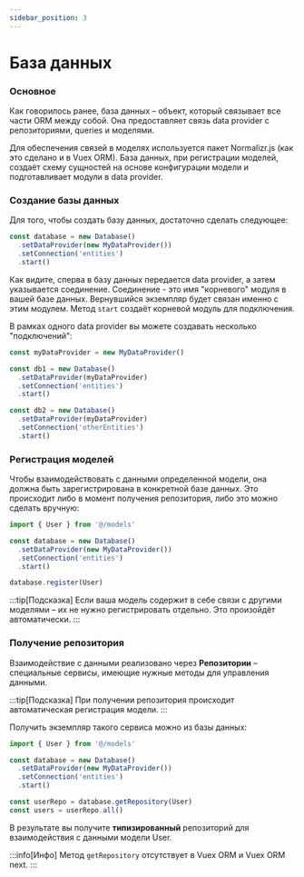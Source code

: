 ```yaml
---
sidebar_position: 3
---
```

# База данных

### Основное

Как говорилось ранее, база данных – объект, который 
связывает все части ORM между собой. Она предоставляет
связь data provider с репозиториями, queries и моделями.

Для обеспечения связей в моделях используется пакет 
Normalizr.js (как это сделано и в Vuex ORM). База данных,
при регистрации моделей, создаёт схему сущностей на основе
конфигурации модели и подготавливает модули в data provider. 

### Создание базы данных

Для того, чтобы создать базу данных, достаточно сделать следующее:

```typescript
const database = new Database()
  .setDataProvider(new MyDataProvider())
  .setConnection('entities')
  .start()
```

Как видите, сперва в базу данных передается data provider, 
а затем указывается соединение. Соединение - это имя 
"корневого" модуля в вашей базе данных. Вернувшийся 
экземпляр будет связан именно с этим модулем. 
Метод `start` создаёт корневой модуль для подключения.

В рамках одного data provider вы можете создавать несколько
"подключений":

```typescript
const myDataProvider = new MyDataProvider()

const db1 = new Database()
  .setDataProvider(myDataProvider)
  .setConnection('entities')
  .start()

const db2 = new Database()
  .setDataProvider(myDataProvider)
  .setConnection('otherEntities')
  .start()
```

### Регистрация моделей

Чтобы взаимодействовать с данными определенной модели, 
она должна быть зарегистрирована в конкретной базе 
данных. Это происходит либо в момент получения репозитория,
либо это можно сделать вручную: 

```typescript
import { User } from '@/models'

const database = new Database()
  .setDataProvider(new MyDataProvider())
  .setConnection('entities')
  .start()

database.register(User)
```

:::tip[Подсказка]
Если ваша модель содержит в себе связи с другими моделями – 
их не нужно регистрировать отдельно. Это произойдёт автоматически.
:::

### Получение репозитория
Взаимодействие с данными реализовано через **Репозитории** – 
специальные сервисы, имеющие нужные методы для управления данными.

:::tip[Подсказка]
При получении репозитория происходит автоматическая регистрация
модели.
:::

Получить экземпляр такого сервиса можно из базы данных: 

```typescript
import { User } from '@/models'

const database = new Database()
  .setDataProvider(new MyDataProvider())
  .setConnection('entities')
  .start()

const userRepo = database.getRepository(User)
const users = userRepo.all()
```

В результате вы получите **типизированный** репозиторий 
для взаимодействия с данными модели User.

:::info[Инфо]
Метод `getRepository` отсутствует в Vuex ORM и Vuex ORM next.
:::
